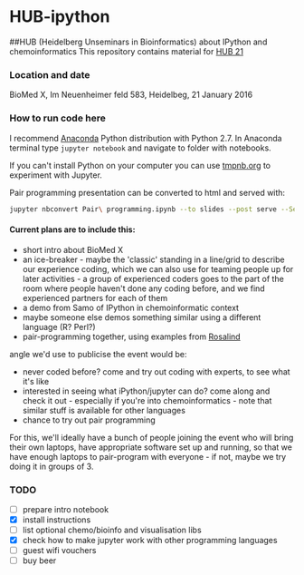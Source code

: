 # HUB-ipython
##HUB (Heidelberg Unseminars in Bioinformatics) about IPython and chemoinformatics
This repository contains material for [HUB 21](http://www.hub-hub.de/wordpress/?tribe_events=hub-21-interactive-notebooks-try-out-programming-jupyteripython-chemoinformatics)
  
### Location and date
BioMed X, Im Neuenheimer feld 583, Heidelbeg, 21 January 2016

### How to run code here
I recommend [Anaconda](https://www.continuum.io/downloads) Python distribution with Python 2.7. In Anaconda terminal type `jupyter notebook` and navigate to folder with notebooks.  
  
If you can't install Python on your computer you can use [tmpnb.org](tmpnb.org) to experiment with Jupyter.
  
Pair programming presentation can be converted to html and served with:
```bash
jupyter nbconvert Pair\ programming.ipynb --to slides --post serve --ServePostProcessor.port=8910
```
#### Current plans are to include this:

* short intro about BioMed X
* an ice-breaker - maybe the 'classic' standing in a line/grid to describe our experience coding, which we can also use for teaming people up for later activities - a group of experienced coders goes to the part of the room where people haven't done any coding before, and we find experienced partners for each of them
* a demo from Samo of IPython in chemoinformatic context
* maybe someone else demos something similar using a different language (R? Perl?)
* pair-programming together, using examples from [Rosalind](http://rosalind.info/problems/locations/)

angle we'd use to publicise the event would be:

* never coded before? come and try out coding with experts, to see what it's like
* interested in seeing what iPython/jupyter can do? come along and check it out - especially if you're into chemoinformatics - note that similar stuff is available for other languages
* chance to try out pair programming

For this, we'll ideally have a bunch of people joining the event who will bring their own laptops, have appropriate software set up and running, so that we have enough laptops to pair-program with everyone - if not, maybe we try doing it in groups of 3. 

### TODO
- [ ] prepare intro notebook
- [X] install instructions
- [ ] list optional chemo/bioinfo and visualisation libs
- [X] check how to make jupyter work with other programming languages
- [ ] guest wifi vouchers 
- [ ] buy beer
